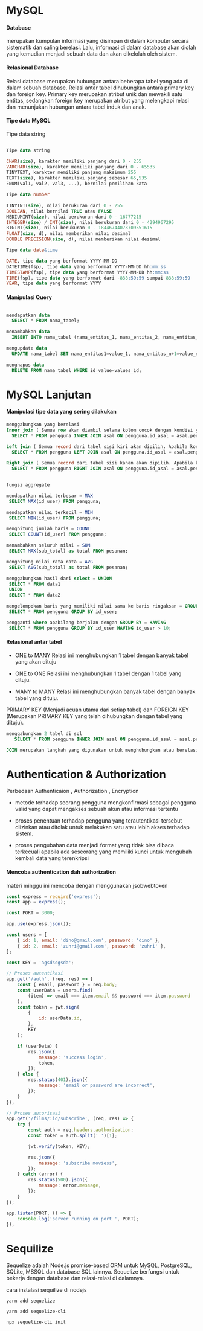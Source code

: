 # MySQL

#### Database

merupakan kumpulan informasi yang disimpan di dalam komputer secara sistematik dan saling berelasi. Lalu, informasi di dalam database akan diolah yang kemudian menjadi sebuah data dan akan dikelolah oleh sistem.

#### Relasional Database

Relasi database merupakan hubungan antara beberapa tabel yang ada di dalam sebuah database. Relasi antar tabel dihubungkan antara primary key dan foreign key. Primary key merupakan atribut unik dan mewakili satu entitas, sedangkan foreign key merupakan atribut yang melengkapi relasi dan menunjukan hubungan antara tabel induk dan anak.

#### Tipe data MySQL

Tipe data string

```sql

Tipe data string

CHAR(size), karakter memiliki panjang dari 0 - 255
VARCHAR(size), karakter memiliki panjang dari 0 - 65535
TINYTEXT, karakter memiliki panjang maksimum 255
TEXT(size), karakter memiliki panjang sebesar 65,535
ENUM(val1, val2, val3, ...), bernilai pemilihan kata

Tipe data number

TINYINT(size), nilai berukuran dari 0 - 255
BOOLEAN, nilai bernilai TRUE atau FALSE
MEDIUMINT(size), nilai berukuran dari 0 - 16777215
INTEGER(size) / INT(size), nilai berukuran dari 0 - 4294967295
BIGINT(size), nilai berukuran 0 - 18446744073709551615
FLOAT(size, d), nilai memberikan nilai desimal
DOUBLE PRECISION(size, d), nilai memberikan nilai desimal

Tipe data date&time

DATE, tipe data yang berformat YYYY-MM-DD
DATETIME(fsp), tipe data yang berformat YYYY-MM-DD hh:mm:ss
TIMESTAMP(fsp), tipe data yang berformat YYYY-MM-DD hh:mm:ss
TIME(fsp), tipe data yang berformat dari -838:59:59 sampai 838:59:59
YEAR, tipe data yang berformat YYYY
```

#### Manipulasi Query

```sql

mendapatkan data
  SELECT * FROM nama_tabel;

menambahkan data
  INSERT INTO nama_tabel (nama_entitas_1, nama_entitas_2, nama_entitas_n+1) VALUES(value_1, value_2, values_n+1);

mengupdate data
  UPDATE nama_tabel SET nama_entitas1=value_1, nama_entitas_n+1=value_n+1 WHERE id_value=values_id;

menghapus data
  DELETE FROM nama_tabel WHERE id_value=values_id;
```

# MySQL Lanjutan

#### Manipulasi tipe data yang sering dilakukan

```sql
menggabungkan yang berelasi
Inner join ( Semua row akan diambil selama kolom cocok dengan kondisi yang ditentukan.)
  SELECT * FROM pengguna INNER JOIN asal ON pengguna.id_asal = asal.pengguna.id_asal

Left join ( Semua record dari tabel sisi kiri akan dipilih. Apabila kondisi tidak cocok, maka akan bernilai NULL )
  SELECT * FROM pengguna LEFT JOIN asal ON pengguna.id_asal = asal.pengguna.id_asal

Right join ( Semua record dari tabel sisi kanan akan dipilih. Apabila kondisi tidak cocok, maka akan bernilai NULL )
  SELECT * FROM pengguna RIGHT JOIN asal ON pengguna.id_asal = asal.pengguna.id_asal


fungsi aggregate

mendapatkan nilai terbesar = MAX
 SELECT MAX(id_user) FROM pengguna;

mendapatkan nilai terkecil = MIN
 SELECT MIN(id_user) FROM pengguna;

menghitung jumlah baris = COUNT
 SELECT COUNT(id_user) FROM pengguna;

menambahkan seluruh nilai = SUM
 SELECT MAX(sub_total) as total FROM pesanan;

menghitung nilai rata rata = AVG
 SELECT AVG(sub_total) as total FROM pesanan;

menggabungkan hasil dari select = UNION
 SELECT * FROM data1
 UNION
 SELECT * FROM data2

mengelompokan baris yang memiliki nilai sama ke baris ringaksan = GROUP BY
 SELECT * FROM pengguna GROUP BY id_user;

pengganti where apabilang berjalan dengan GROUP BY = HAVING
 SELECT * FROM pengguna GROUP BY id_user HAVING id_user > 10;
```

#### Relasional antar tabel

- ONE to MANY
  Relasi ini menghubungkan 1 tabel dengan banyak tabel yang akan dituju

- ONE to ONE
  Relasi ini menghubungkan 1 tabel dengan 1 tabel yang dituju.

- MANY to MANY
  Relasi ini menghubungkan banyak tabel dengan banyak tabel yang dituju.

PRIMARY KEY (Menjadi acuan utama dari setiap tabel) dan FOREIGN KEY (Merupakan PRIMARY KEY yang telah dihubungkan dengan tabel yang dituju).

```sql
menggabungkan 2 tabel di sql
   SELECT * FROM pengguna INNER JOIN asal ON pengguna.id_asal = asal.pengguna.id_asal

JOIN merupakan langkah yang digunakan untuk menghubungkan atau berelasi antar tabel.
```

# Authentication & Authorization

Perbedaan Authenticaion , Authorization , Encryption

- metode terhadap seorang pengguna mengkonfirmasi sebagai pengguna valid yang dapat mengakses sebuah akun atau informasi tertentu

- proses penentuan terhadap pengguna yang terautentikasi tersebut diizinkan atau ditolak untuk melakukan satu atau lebih akses terhadap sistem.

- proses pengubahan data menjadi format yang tidak bisa dibaca terkecuali apabila ada seseorang yang memiliki kunci untuk mengubah kembali data yang terenkripsi

#### Mencoba authentication dah authorization

materi minggu ini mencoba dengan menggunakan jsobwebtoken

```js
const express = require('express');
const app = express();

const PORT = 3000;

app.use(express.json());

const users = [
	{ id: 1, email: 'dino@gmail.com', password: 'dino' },
	{ id: 2, email: 'zuhri@gmail.com', password: 'zuhri' },
];

const KEY = 'agsdsdgsda';

// Proses autentikasi
app.get('/auth', (req, res) => {
	const { email, password } = req.body;
	const userData = users.find(
		(item) => email === item.email && password === item.password
	);
	const token = jwt.sign(
		{
			id: userData.id,
		},
		KEY
	);

	if (userData) {
		res.json({
			message: 'success login',
			token,
		});
	} else {
		res.status(401).json({
			message: 'email or password are incorrect',
		});
	}
});

// Proses autorisasi
app.get('/films/:id/subscribe', (req, res) => {
	try {
		const auth = req.headers.authorization;
		const token = auth.split(' ')[1];

		jwt.verify(token, KEY);

		res.json({
			message: 'subscribe moviess',
		});
	} catch (error) {
		res.status(500).json({
			message: error.message,
		});
	}
});

app.listen(PORT, () => {
	console.log('server running on port ', PORT);
});
```

# Sequilize

Sequelize adalah Node.js promise-based ORM untuk MySQL, PostgreSQL, SQLite, MSSQL dan database SQL lainnya. Sequelize berfungsi untuk bekerja dengan database dan relasi-relasi di dalamnya.

cara instalasi sequilize di nodejs

```cli
yarn add sequelize
```

```cli
yarn add sequelize-cli
```

```cli
npx sequelize-cli init
```
